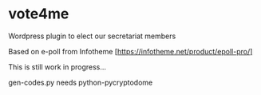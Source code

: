 # vote4me
Wordpress plugin to elect our secretariat members

Based on e-poll from Infotheme [https://infotheme.net/product/epoll-pro/]

This is still work in progress...

gen-codes.py needs python-pycryptodome
